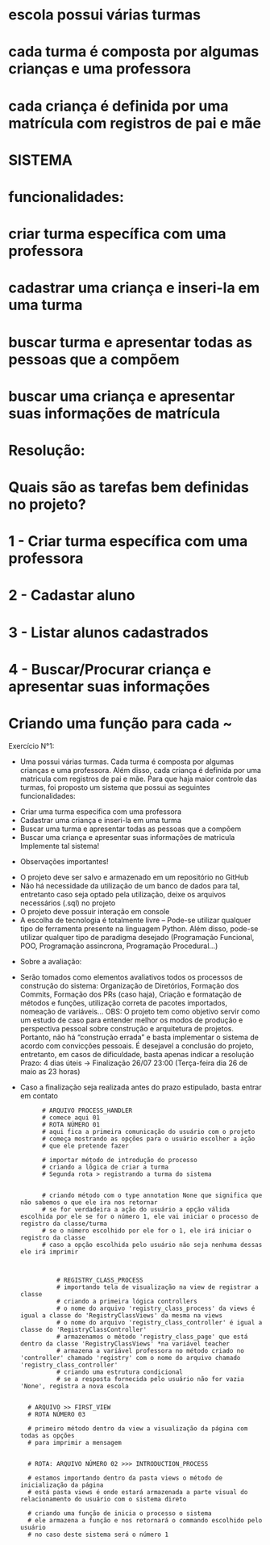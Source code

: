 
# escola possui várias turmas
# cada turma é composta por algumas crianças e uma professora
# cada criança é definida por uma matrícula com registros de pai e mãe


# SISTEMA
# funcionalidades:
# criar turma específica com uma professora
# cadastrar uma criança e inseri-la em uma turma
# buscar turma e apresentar todas as pessoas que a compõem
# buscar uma criança e apresentar suas informações de matrícula

# Resolução:
# Quais são as tarefas bem definidas no projeto?
# 1 - Criar turma específica com uma professora
# 2 - Cadastar aluno
# 3 - Listar alunos cadastrados
# 4 - Buscar/Procurar criança e apresentar suas informações

# Criando uma função para cada ~

Exercício N°1:
- Uma possui várias turmas. Cada turma é composta por algumas crianças e
uma professora. Além disso, cada criança é definida por uma matricula com registros de pai e mãe.
Para que haja maior controle das turmas, foi proposto um sistema que possui as seguintes
funcionalidades:
* Criar uma turma específica com uma professora
* Cadastrar uma criança e inseri-la em uma turma
* Buscar uma turma e apresentar todas as pessoas que a compõem
* Buscar uma criança e apresentar suas informações de matricula
Implemente tal sistema!
- Observações importantes!
* O projeto deve ser salvo e armazenado em um repositório no GitHub
* Não há necessidade da utilização de um banco de dados para tal, entretanto caso seja optado pela
utilização, deixe os arquivos necessários (.sql) no projeto
* O projeto deve possuir interação em console
* A escolha de tecnologia é totalmente livre – Pode-se utilizar qualquer tipo de ferramenta
presente
na linguagem Python. Além disso, pode-se utilizar qualquer tipo de paradigma desejado
(Programação Funcional, POO, Programação assincrona, Programação Procedural…)
- Sobre a avaliação:
* Serão tomados como elementos avaliativos todos os processos de construção do sistema:
Organização de Diretórios, Formação dos Commits, Formação dos PRs (caso haja), Criação e
formatação de métodos e funções, utilização correta de pacotes importados, nomeação de
variáveis…
OBS: O projeto tem como objetivo servir como um estudo de caso para entender melhor os
modos de produção e perspectiva pessoal sobre construção e arquitetura de projetos. Portanto,
não há “construção errada” e basta implementar o sistema de acordo com convicções
pessoais. É desejavel a conclusão do projeto, entretanto, em casos de dificuldade, basta apenas
indicar a resolução
Prazo: 4 dias úteis → Finalização 26/07 23:00 (Terça-feira dia 26 de maio as 23 horas)
- Caso a finalização seja realizada antes do prazo estipulado, basta entrar em contato



            # ARQUIVO PROCESS_HANDLER
            # comece aqui 01
            # ROTA NÚMERO 01
            # aqui fica a primeira comunicação do usuário com o projeto
            # começa mostrando as opções para o usuário escolher a ação 
            # que ele pretende fazer

            # importar método de introdução do processo
            # criando a lṍgica de criar a turma
            # Segunda rota > registrando a turma do sistema


            # criando método com o type annotation None que significa que não sabemos o que ele ira nos retornar
            # se for verdadeira a ação do usuário a opção válida escolhida por ele se for o número 1, ele vai iniciar o processo de registro da classe/turma
            # se o número escolhido por ele for o 1, ele irá iniciar o registro da classe
            # caso a opção escolhida pelo usuário não seja nenhuma dessas ele irá imprimir



                # REGISTRY_CLASS_PROCESS
                # importando tela de visualização na view de registrar a classe
                # criando a primeira lógica controllers
                # o nome do arquivo 'registry_class_process' da views é igual a classe do 'RegistryClassViews' da mesma na views
                # o nome do arquivo 'registry_class_controller' é igual a classe do 'RegistryClassController'
                # armazenamos o método 'registry_class_page' que está dentro da classe 'RegistryClassViews' *na variável teacher
                # armazena a variável professora no método criado no 'controller' chamado 'registry' com o nome do arquivo chamado 'registry_class_controller'
                # criando uma estrutura condicional 
                # se a resposta fornecida pelo usuário não for vazia 'None', registra a nova escola 


        # ARQUIVO >> FIRST_VIEW
        # ROTA NÚMERO 03

        # primeiro método dentro da view a visualização da página com todas as opções
        # para imprimir a mensagem


        # ROTA: ARQUIVO NÚMERO 02 >>> INTRODUCTION_PROCESS

        # estamos importando dentro da pasta views o método de inicialização da página
        # está pasta views é onde estará armazenada a parte visual do relacionamento do usuário com o sistema direto 

        # criando uma função de inicia o processo o sistema
        # ele armazena a função e nos retornará o commando escolhido pelo usuário 
        # no caso deste sistema será o número 1